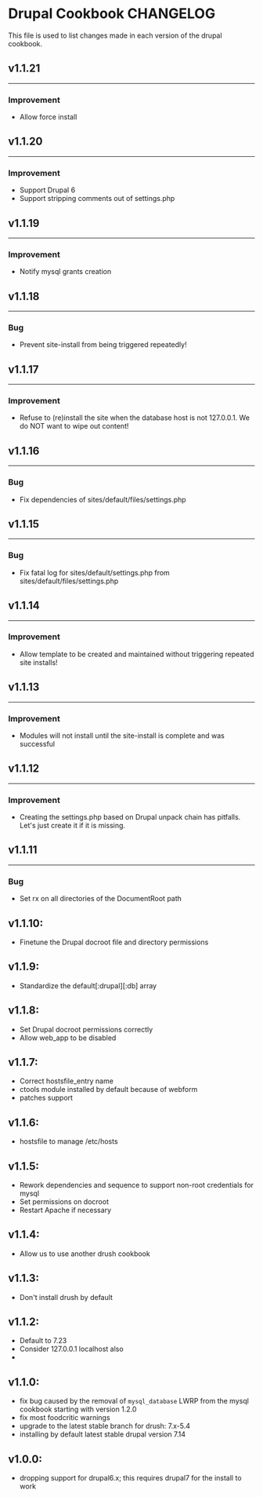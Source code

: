 Drupal Cookbook CHANGELOG
======================
This file is used to list changes made in each version of the drupal cookbook.

## v1.1.21
------
### Improvement
- Allow force install

## v1.1.20
------
### Improvement
- Support Drupal 6
- Support stripping comments out of settings.php

## v1.1.19
------
### Improvement
- Notify mysql grants creation

## v1.1.18
------
### Bug
- Prevent site-install from being triggered repeatedly!

## v1.1.17
------
### Improvement
- Refuse to (re)install the site when the database host is not 127.0.0.1. We do NOT want to wipe out content!

## v1.1.16
------
### Bug
- Fix dependencies of sites/default/files/settings.php

## v1.1.15
------
### Bug
- Fix fatal log for sites/default/settings.php from sites/default/files/settings.php

## v1.1.14
------
### Improvement
- Allow template to be created and maintained without triggering repeated site installs!

## v1.1.13
------
### Improvement
- Modules will not install until the site-install is complete and was successful

## v1.1.12
------
### Improvement
- Creating the settings.php based on Drupal unpack chain has pitfalls. Let's just create it if it is missing.

## v1.1.11
------
### Bug
- Set rx on all directories of the DocumentRoot path

## v1.1.10:

* Finetune the Drupal docroot file and directory permissions

## v1.1.9:

* Standardize the default[:drupal][:db] array

## v1.1.8:

* Set Drupal docroot permissions correctly
* Allow web_app to be disabled

## v1.1.7:

* Correct hostsfile_entry name
* ctools module installed by default because of webform
* patches support

## v1.1.6:

* hostsfile to manage /etc/hosts

## v1.1.5:

* Rework dependencies and sequence to support non-root credentials for mysql
* Set permissions on docroot
* Restart Apache if necessary

## v1.1.4:

* Allow us to use another drush cookbook

## v1.1.3:

* Don't install drush by default

## v1.1.2:

* Default to 7.23
* Consider 127.0.0.1 localhost also
* 

## v1.1.0:

* fix bug caused by the removal of `mysql_database` LWRP from the mysql cookbook starting with version 1.2.0
* fix most foodcritic warnings
* upgrade to the latest stable branch for drush: 7.x-5.4
* installing by default latest stable drupal version 7.14

## v1.0.0:

* dropping support for drupal6.x; this requires drupal7 for the install to work
